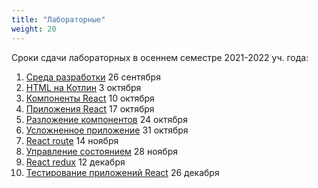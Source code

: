 ```yaml
---
title: "Лабораторные"
weight: 20
---
```



Сроки сдачи лабораторных в осеннем семестре 2021-2022 уч. года:

1. [Среда разработки](ide) 26 сентября
1. [HTML на Котлин](kotlin-html)	3 октября	
1. [Компоненты React](react-component) 10 октября	
1. [Приложения React](react-app) 17 октября	
1. [Разложение компонентов](react-in-component) 24 октября	
1. [Усложненное приложение](react-app-complex) 31 октября	
1. [React route](react-route) 14 ноября	
1. [Управление состоянием](state-control) 28 ноября	
1. [React redux](react-redux) 12 декабря	
1. [Тестирование приложений React](react-test) 26 декабря
